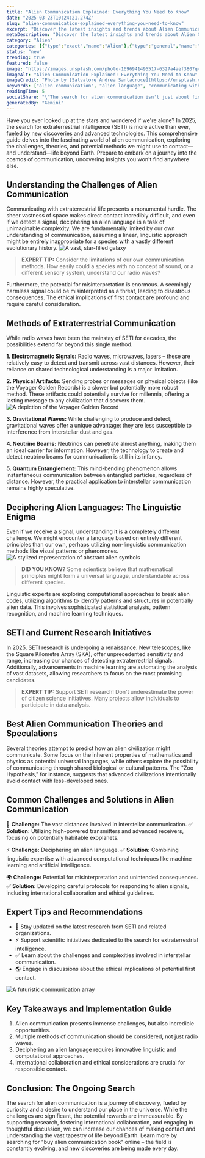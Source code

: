 ```yaml
---
title: "Alien Communication Explained: Everything You Need to Know"
date: "2025-03-23T10:24:21.274Z"
slug: "alien-communication-explained-everything-you-need-to-know"
excerpt: "Discover the latest insights and trends about Alien Communication. This comprehensive guide covers everything you need to know about Alien Communication in 2025."
metaDescription: "Discover the latest insights and trends about Alien Communication. This comprehensive guide covers everything you need to know about Alien Communication in..."
category: "Alien"
categories: [{"type":"exact","name":"Alien"},{"type":"general","name":"Science"},{"type":"medium","name":"Astrophysics"},{"type":"specific","name":"Signal Processing"},{"type":"niche","name":"SETI Data Analysis"}]
status: "new"
trending: true
featured: false
image: "https://images.unsplash.com/photo-1696941495517-6327a4aef380?q=85&w=1200&fit=max&fm=webp&auto=compress"
imageAlt: "Alien Communication Explained: Everything You Need to Know"
imageCredit: "Photo by [Salvatore Andrea Santacroce](https://unsplash.com/@salcrocejpg) on Unsplash"
keywords: ["alien communication", "alien language", "communicating with aliens", "how to communicate with aliens", "extraterrestrial communication methods", "SETI alien communication", "alien contact communication", "best alien communication theories", "buy alien communication book", "alien communication research"]
readingTime: 5
socialShare: "\"The search for alien communication isn't just about finding life; it's about redefining our understanding of life itself. What if their communication isn't even something we can perceive?\""
generatedBy: "Gemini"
---
```




Have you ever looked up at the stars and wondered if we're alone?  In 2025, the search for extraterrestrial intelligence (SETI) is more active than ever, fueled by new discoveries and advanced technologies.  This comprehensive guide delves into the fascinating world of alien communication, exploring the challenges, theories, and potential methods we might use to contact—and understand—life beyond Earth.  Prepare to embark on a journey into the cosmos of communication, uncovering insights you won't find anywhere else.

## Understanding the Challenges of Alien Communication

Communicating with extraterrestrial life presents a monumental hurdle.  The sheer vastness of space makes direct contact incredibly difficult, and even if we detect a signal, deciphering an alien language is a task of unimaginable complexity.  We are fundamentally limited by our own understanding of communication, assuming a linear, linguistic approach might be entirely inappropriate for a species with a vastly different evolutionary history. ![A vast, star-filled galaxy](https://images.unsplash.com/photo-1481697943534-ea55b5ce970b?q=85&w=1200&fit=max&fm=webp&auto=compress)

> **EXPERT TIP:**  Consider the limitations of our own communication methods.  How easily could a species with no concept of sound, or a different sensory system, understand our radio waves?

Furthermore, the potential for misinterpretation is enormous.  A seemingly harmless signal could be misinterpreted as a threat, leading to disastrous consequences.  The ethical implications of first contact are profound and require careful consideration.

##  Methods of Extraterrestrial Communication

While radio waves have been the mainstay of SETI for decades, the possibilities extend far beyond this single method.

**1. Electromagnetic Signals:** Radio waves, microwaves, lasers – these are relatively easy to detect and transmit across vast distances.  However, their reliance on shared technological understanding is a major limitation.

**2.  Physical Artifacts:**  Sending probes or messages on physical objects (like the Voyager Golden Records) is a slower but potentially more robust method.  These artifacts could potentially survive for millennia, offering a lasting message to any civilization that discovers them. ![A depiction of the Voyager Golden Record](https://images.unsplash.com/photo-1446776709462-d6b525c57bd3?q=85&w=1200&fit=max&fm=webp&auto=compress)

**3.  Gravitational Waves:**  While challenging to produce and detect, gravitational waves offer a unique advantage: they are less susceptible to interference from interstellar dust and gas.

**4.  Neutrino Beams:**  Neutrinos can penetrate almost anything, making them an ideal carrier for information. However, the technology to create and detect neutrino beams for communication is still in its infancy.

**5.  Quantum Entanglement:**  This mind-bending phenomenon allows instantaneous communication between entangled particles, regardless of distance.  However, the practical application to interstellar communication remains highly speculative.

## Deciphering Alien Languages: The Linguistic Enigma

Even if we receive a signal, understanding it is a completely different challenge.  We might encounter a language based on entirely different principles than our own, perhaps utilizing non-linguistic communication methods like visual patterns or pheromones.  ![A stylized representation of abstract alien symbols](https://images.unsplash.com/photo-1696941495517-6327a4aef380?q=85&w=1200&fit=max&fm=webp&auto=compress)

> **DID YOU KNOW?** Some scientists believe that mathematical principles might form a universal language, understandable across different species.

Linguistic experts are exploring computational approaches to break alien codes, utilizing algorithms to identify patterns and structures in potentially alien data.  This involves sophisticated statistical analysis, pattern recognition, and machine learning techniques.

##  SETI and Current Research Initiatives

In 2025, SETI research is undergoing a renaissance.  New telescopes, like the Square Kilometre Array (SKA), offer unprecedented sensitivity and range, increasing our chances of detecting extraterrestrial signals.  Additionally, advancements in machine learning are automating the analysis of vast datasets, allowing researchers to focus on the most promising candidates.

> **EXPERT TIP:** Support SETI research!  Don't underestimate the power of citizen science initiatives.  Many projects allow individuals to participate in data analysis.

##  Best Alien Communication Theories and Speculations

Several theories attempt to predict how an alien civilization might communicate.  Some focus on the inherent properties of mathematics and physics as potential universal languages, while others explore the possibility of communicating through shared biological or cultural patterns.  The "Zoo Hypothesis," for instance, suggests that advanced civilizations intentionally avoid contact with less-developed ones.

## Common Challenges and Solutions in Alien Communication

🔑 **Challenge:**  The vast distances involved in interstellar communication.
✅ **Solution:** Utilizing high-powered transmitters and advanced receivers, focusing on potentially habitable exoplanets.

⚡ **Challenge:**  Deciphering an alien language.
✅ **Solution:** Combining linguistic expertise with advanced computational techniques like machine learning and artificial intelligence.

🌍 **Challenge:**  Potential for misinterpretation and unintended consequences.
✅ **Solution:**  Developing careful protocols for responding to alien signals, including international collaboration and ethical guidelines.

## Expert Tips and Recommendations

* 🔑 Stay updated on the latest research from SETI and related organizations.
* ⚡ Support scientific initiatives dedicated to the search for extraterrestrial intelligence.
* ✅ Learn about the challenges and complexities involved in interstellar communication.
* 🌎 Engage in discussions about the ethical implications of potential first contact.

![A futuristic communication array](https://images.unsplash.com/photo-1604916851289-390266e08c07?q=85&w=1200&fit=max&fm=webp&auto=compress)

## Key Takeaways and Implementation Guide

1.  Alien communication presents immense challenges, but also incredible opportunities.
2.  Multiple methods of communication should be considered, not just radio waves.
3.  Deciphering an alien language requires innovative linguistic and computational approaches.
4.  International collaboration and ethical considerations are crucial for responsible contact.

## Conclusion:  The Ongoing Search

The search for alien communication is a journey of discovery, fueled by curiosity and a desire to understand our place in the universe.  While the challenges are significant, the potential rewards are immeasurable.  By supporting research, fostering international collaboration, and engaging in thoughtful discussion, we can increase our chances of making contact and understanding the vast tapestry of life beyond Earth.  Learn more by searching for "buy alien communication book" online – the field is constantly evolving, and new discoveries are being made every day.

